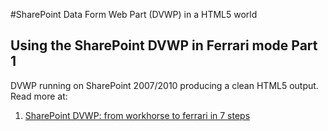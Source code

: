 #SharePoint Data Form Web Part (DVWP) in a HTML5 world

## Using the SharePoint DVWP in Ferrari mode Part 1

DVWP running on SharePoint 2007/2010 producing a clean HTML5 output.
Read more at:

1. [SharePoint DVWP: from workhorse to ferrari in 7 steps]


[SharePoint DVWP: from workhorse to ferrari in 7 steps]: http://rainerat.spirit.de/2012/07/15/sharepoint-dvwp-from-workhorse-to-ferrari-in-7-steps/
